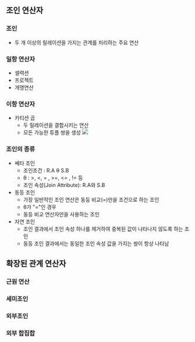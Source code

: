 ## 조인 연산자
### 조인
* 두 개 이상의 릴레이션을 가지는 관계를 처리하는 주요 연산

### 일항 연산자
* 셀력션
* 프로젝트
* 개명연산

### 이항 연산자
- 카티션 곱
	- 두 릴레이션을 결합시키는 연산
	- 모든 가능한 튜플 쌍을 생성
![](https://i.imgur.com/spo1gJr.png)

### 조인의 종류

* 쎄타 조인
	* 조인조건 : R.A θ S.B  
	* θ : >, <, = , >=, <= , != 등  
	* 조인 속성(Join Attribute): R.A와 S.B
* 동등 조인
	* 가장 일반적인 조인 연산은 동등 비교(=)만을 조건으로 하는 조인
	* θ가 "="인 경우  
	* 동등 비교 연산자만을 사용하는 조인
* 자연 조인
	* 조인 결과에서 조인 속성 하나를 제거하여 중복된 값이 나타나지 않도록 하는 조인
	* 동등 조인 결과에서는 동일한 조인 속성 값을 가지는 쌍이 항상 나타남



## 확장된 관계 연산자
###  근원 연산
### 세미조인
### 외부조인
### 외부 합집합